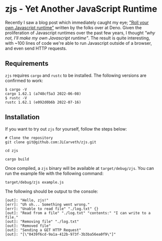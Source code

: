 # zjs - Yet Another JavaScript Runtime
Recently I saw a blog post which immediately caught my eye; ["Roll your own Javascript runtime"](https://deno.com/blog/roll-your-own-javascript-runtime) written by the folks over at Deno. Given the proliferation of Javascript runtimes over the past few years, I thought *"why not, I'll make my own Javascript runtime"*. The result is quite interesting, with ~100 lines of code we're able to run Javascript outside of a browser, and even send HTTP requests.

## Requirements
`zjs` requires `cargo` and `rustc` to be installed. The following versions are confirmed to work:
```
$ cargo -V
cargo 1.62.1 (a748cf5a3 2022-06-08)
$ rustc -V
rustc 1.62.1 (e092d0b6b 2022-07-16)
```
## Installation
If you want to try out `zjs` for yourself, follow the steps below:
```
# Clone the repository
git clone git@github.com:JLCarveth/zjs.git

cd zjs

cargo build
```
Once compiled, a `zjs` binary will be available at `target/debug/zjs`. You can run the example file with the following command:
```
target/debug/zjs example.js
```
The following should be output to the console:
```
[out]: "Hello, zjs!"
[err]: "Uh oh... Something went wrong."
[err]: "Unable to read file" "./log.txt" {}
[out]: "Read from a file" "./log.txt" "contents:" "I can write to a file."
[out]: "Removing file" "./log.txt"
[out]: "Removed file"
[out]: "Sending a GET HTTP Request"
[out]: "[\"0439f6cd-9a1a-412b-973f-3b3ba56ea0f9\"]"
```
